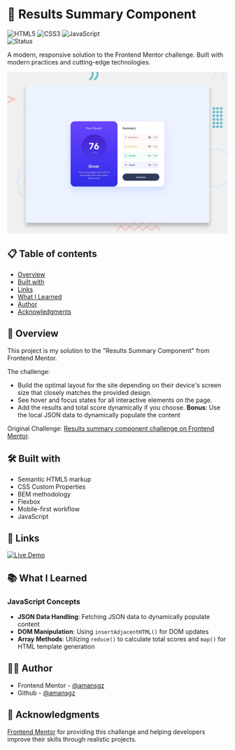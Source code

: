 # 🚀 Results Summary Component

![HTML5](https://img.shields.io/badge/HTML5-E34F26?style=for-the-badge&logo=html5&logoColor=white) ![CSS3](https://img.shields.io/badge/CSS3-1572B6?style=for-the-badge&logoColor=white) ![JavaScript](https://img.shields.io/badge/JavaScript-F7DF1E?style=for-the-badge&logo=javascript&logoColor=black)  
![Status](https://img.shields.io/badge/Status-Completed-success?style=for-the-badge)

A modern, responsive solution to the Frontend Mentor challenge. Built with modern practices and cutting-edge technologies.

![Desktop preview](./design/preview.jpg)

## 📋 Table of contents

- [Overview](#-overview)
- [Built with](#-built-with)
- [Links](#-links)
- [What I Learned](#-what-i-learned)
- [Author](#-author)
- [Acknowledgments](#-acknowledgments)

## 📖 Overview

This project is my solution to the "Results Summary Component" from Frontend Mentor.

The challenge:

- Build the optimal layout for the site depending on their device's screen size that closely matches the provided design.
- See hover and focus states for all interactive elements on the page.
- Add the results and total score dynamically if you choose.
  **Bonus**: Use the local JSON data to dynamically populate the content

Original Challenge: [Results summary component challenge on Frontend Mentor](https://www.frontendmentor.io/challenges/results-summary-component-CE_K6s0maV).

## 🛠 Built with

- Semantic HTML5 markup
- CSS Custom Properties
- BEM methodology
- Flexbox
- Mobile-first workflow
- JavaScript

## 🔗 Links

[![Live Demo](https://img.shields.io/badge/Demo-Live-green?style=for-the-badge)]()

## 📚 What I Learned

### JavaScript Concepts

- **JSON Data Handling**: Fetching JSON data to dynamically populate content
- **DOM Manipulation**: Using `insertAdjacentHTML()` for DOM updates
- **Array Methods**: Utilizing `reduce()` to calculate total scores and `map()` for HTML template generation

## 👩‍💻 Author

- Frontend Mentor - [@amansgz](https://www.frontendmentor.io/profile/amansgz)
- Github - [@amansgz](https://www.github.com/amansgz)

## 🙌 Acknowledgments

[Frontend Mentor](https://www.frontendmentor.io) for providing this challenge and helping developers improve their skills through realistic projects.
